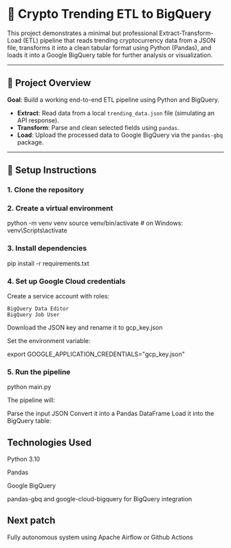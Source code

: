 # 🔁 Crypto Trending ETL to BigQuery

This project demonstrates a minimal but professional Extract-Transform-Load (ETL) pipeline that reads trending cryptocurrency data from a JSON file, transforms it into a clean tabular format using Python (Pandas), and loads it into a Google BigQuery table for further analysis or visualization.

---

## 🚀 Project Overview

**Goal**: Build a working end-to-end ETL pipeline using Python and BigQuery.

- **Extract**: Read data from a local `trending_data.json` file (simulating an API response).
- **Transform**: Parse and clean selected fields using `pandas`.
- **Load**: Upload the processed data to Google BigQuery via the `pandas-gbq` package.

---

## 🔧 Setup Instructions

### 1. Clone the repository

### 2. Create a virtual environment

python -m venv venv
source venv/bin/activate  # on Windows: venv\Scripts\activate

### 3. Install dependencies

pip install -r requirements.txt

### 4. Set up Google Cloud credentials

Create a service account with roles:

    BigQuery Data Editor
    BigQuery Job User

Download the JSON key and rename it to gcp_key.json

Set the environment variable:

export GOOGLE_APPLICATION_CREDENTIALS="gcp_key.json"

### 5. Run the pipeline

python main.py


The pipeline will:

Parse the input JSON
Convert it into a Pandas DataFrame
Load it into the BigQuery table:

## Technologies Used

Python 3.10

Pandas

Google BigQuery

pandas-gbq and google-cloud-bigquery for BigQuery integration

## Next patch

Fully autonomous system using Apache Airflow or Github Actions